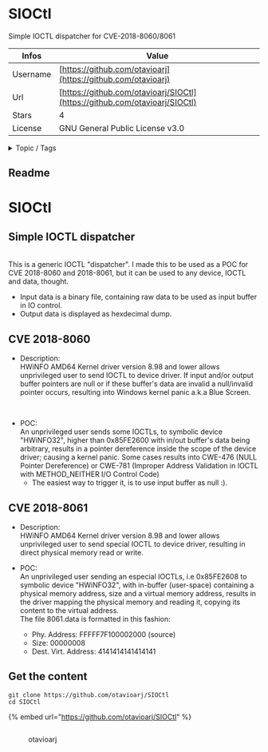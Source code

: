 # SIOCtl

Simple IOCTL dispatcher for CVE-2018-8060/8061

| Infos    | Value                                                              |
| -------- | -------------------------------------------------------------------|
| Username | [https://github.com/otavioarj](https://github.com/otavioarj) |
| Url      | [https://github.com/otavioarj/SIOCtl](https://github.com/otavioarj/SIOCtl)                                               |
| Stars    | 4                                                          |
| License  | GNU General Public License v3.0                                                        |

<details>

<summary>Topic / Tags</summary>



</details>

## Readme

# SIOCtl
## Simple IOCTL dispatcher
<br>
This is a generic IOCTL "dispatcher". I made this to be used as a POC for CVE 2018-8060 and 2018-8061, but it can be used to any device, IOCTL and data, thought. 

* Input data is a binary file, containing raw data to be used as input buffer in IO control.
* Output data is displayed as hexdecimal dump.


## CVE 2018-8060 
* Description: <br>
HWiNFO AMD64 Kernel driver version 8.98 and lower allows unprivileged user to send IOCTL to device driver. If input and/or output buffer pointers are null or if these buffer's data are invalid a null/invalid pointer occurs, resulting into Windows kernel panic a.k.a Blue Screen. 
<br>

* POC: <br>
An unprivileged user sends some IOCTLs, to symbolic device "HWiNFO32", higher than 0x85FE2600 with in/out buffer's data being arbitrary, results in a pointer dereference inside the scope of the device driver; causing a kernel panic. Some cases results into CWE-476 (NULL Pointer Dereference) or CWE-781 (Improper Address Validation in IOCTL with METHOD_NEITHER I/O Control Code)
   - The easiest way to trigger it, is to use input buffer as null :).
 
 
## CVE 2018-8061 
* Description: <br>
HWiNFO AMD64 Kernel driver version 8.98 and lower allows unprivileged user to send special IOCTL to device driver, resulting in direct physical memory read or write. <br>

* POC: <br>
An unprivileged user sending an especial IOCTLs, i.e 0x85FE2608 to symbolic device "HWiNFO32", with in-buffer (user-space) containing a physical memory address, size and a virtual memory address, results in the driver mapping the physical memory and reading it, copying its content to the virtual address.<br> 
The file 8061.data is formatted in this fashion:
   - Phy. Address: FFFFF7F100002000 (source)
   - Size: 00000008        
   - Dest. Virt. Address: 4141414141414141






## Get the content

```
git clone https://github.com/otavioarj/SIOCtl
cd SIOCtl
```

{% embed url="https://github.com/otavioarj/SIOCtl" %}

<figure><img src="https://avatars.githubusercontent.com/u/851029?v=4" alt=""><figcaption><p>otavioarj</p></figcaption></figure>
